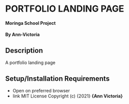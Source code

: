 # PORTFOLIO LANDING PAGE
#### Moringa School Project
#### By **Ann-Victoria**
## Description
A portfolio landing page 
## Setup/Installation Requirements
* Open on preferred browser
* link 
MIT License
Copyright (c) {2021} **{Ann Victoria}**
